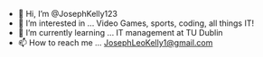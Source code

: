 - 👋 Hi, I’m @JosephKelly123
- 👀 I’m interested in ... Video Games, sports, coding, all things IT!
- 🌱 I’m currently learning ... IT management at TU Dublin
- 📫 How to reach me ... JosephLeoKelly1@gmail.com

<!---
JosephKelly123/JosephKelly123 is a ✨ special ✨ repository because its `README.md` (this file) appears on your GitHub profile.
You can click the Preview link to take a look at your changes.
--->

